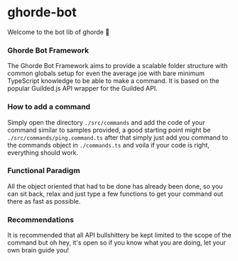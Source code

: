 # ghorde-bot
Welcome to the bot lib of ghorde 🥳

### Ghorde Bot Framework
The Ghorde Bot Framework aims to provide a scalable folder structure with common globals setup for even the average joe with bare minimum TypeScript knowledge to be able to make a command. It is based on the popular Guilded.js API wrapper for the Guilded API.

### How to add a command
Simply open the directory `./src/commands` and add the code of your command similar to samples provided, a good starting point might be `./src/commands/ping.command.ts` after that simply just add you command to the commands object in `./commands.ts` and voila if your code is right, everything should work. 

### Functional Paradigm
All the object oriented that had to be done has already been done, so you can sit back, relax and just type a few functions to get your command out there as fast as possible.

### Recommendations 
It is recommended that all API bullshittery be kept limited to the scope of the command but oh hey, it's open so if you know what you are doing, let your own brain guide you!